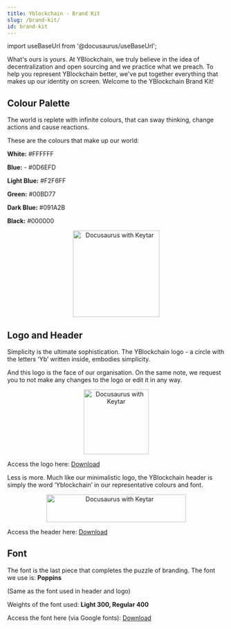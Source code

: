 ```yaml
---
title: Yblockchain - Brand Kit
slug: /brand-kit/
id: brand-kit
---
```

import useBaseUrl from '@docusaurus/useBaseUrl';


What's ours is yours. At YBlockchain, we truly believe in the idea of decentralization and open sourcing and we practice what we preach. To help you represent YBlockchain better, we've put together everything that makes up our identity on screen. Welcome to the YBlockchain Brand Kit!

## Colour Palette
The world is replete with infinite colours, that can sway thinking, change actions and cause reactions. 

These are the colours that make up our world:

**White:**  #FFFFFF

**Blue:** - #0D6EFD

**Light Blue:** #F2F6FF

**Green:** #00BD77

**Dark Blue:** #091A2B

**Black:** #000000

<p align="center">
<img alt="Docusaurus with Keytar" src={useBaseUrl('/img/colorpalette.png')} width="200" height="200" display="block" /></p>

## Logo and Header

Simplicity is the ultimate sophistication. The YBlockchain logo - a circle with the letters ‘Yb’ written inside, embodies simplicity.

And this logo is the face of our organisation. On the same note, we request you to not make any changes to the logo or edit it in any way.

<p align="center">
<img alt="Docusaurus with Keytar" src={useBaseUrl('/img/yblocklogo.png')} width="150" height="150" display="block" /></p>

Access the logo here: [Download](https://drive.google.com/file/d/1GX0F6bcrJ1vd6ibGGQy4E2VsfaGqqILk/view?usp=sharing) 

Less is more. Much like our minimalistic logo, the YBlockchain header is simply the word ‘Yblockchain’ in our representative colours and font.

<p align="center">
<img alt="Docusaurus with Keytar" src={useBaseUrl('/img/YBlockchain_header_compressed.png')} width="322" height="64" display="block" /></p>

Access the header here: [Download](https://drive.google.com/file/d/1E5zv9xFdQ9PScSLzqkqbaH4iceQnOAMb/view?usp=sharing)

## Font
The font is the last piece that completes the puzzle of branding. The font we use is: **Poppins** 

(Same as the font used in header and logo)

Weights of the font used: **Light 300, Regular 400**

Access the font here (via Google fonts): [Download](https://fonts.google.com/specimen/Poppins)

